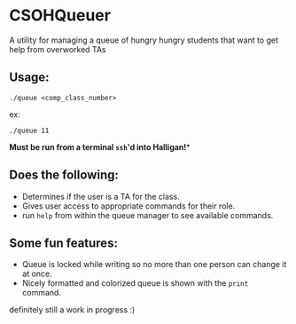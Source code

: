 # CSOHQueuer

A utility for managing a queue of hungry hungry students that want to get help from overworked TAs

## Usage: 
    
    ./queue <comp_class_number>

ex: 

    ./queue 11

**Must be run from a terminal `ssh`'d into Halligan!***

## Does the following:
-  Determines if the user is a TA for the class.
- Gives user access to appropriate commands for their role.
- run `help` from within the queue manager to see available commands.

## Some fun features:
- Queue is locked while writing so no more than one person can change it at once.
- Nicely formatted and colorized queue is shown with the `print` command.

definitely still a work in progress :)